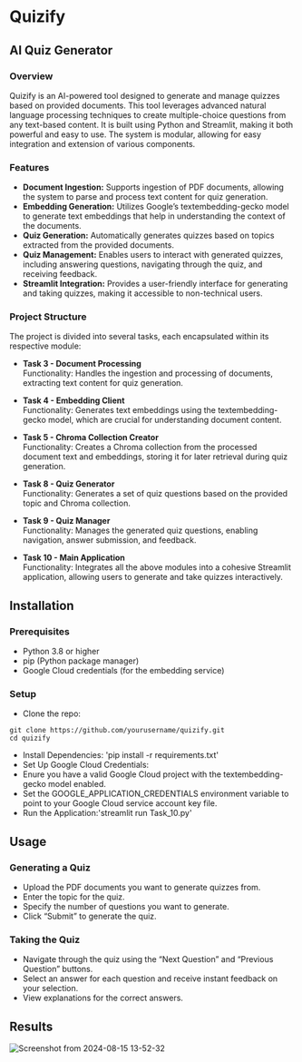 # Quizify
## AI Quiz Generator
### Overview

Quizify is an AI-powered tool designed to generate and manage quizzes based on provided documents. This tool leverages advanced natural language processing techniques to create multiple-choice questions from any text-based content. It is built using Python and Streamlit, making it both powerful and easy to use. The system is modular, allowing for easy integration and extension of various components.

### Features
-  **Document Ingestion:** Supports ingestion of PDF documents, allowing the system to parse and process text content for quiz generation.
-  **Embedding Generation:** Utilizes Google’s textembedding-gecko model to generate text embeddings that help in understanding the context of the documents.
-  **Quiz Generation:** Automatically generates quizzes based on topics extracted from the provided documents.
-  **Quiz Management:** Enables users to interact with generated quizzes, including answering questions, navigating through the quiz, and receiving feedback.
-  **Streamlit Integration:** Provides a user-friendly interface for generating and taking quizzes, making it accessible to non-technical users.

### Project Structure

The project is divided into several tasks, each encapsulated within its respective module:
-  **Task 3 - Document Processing**\
   Functionality: Handles the ingestion and processing of documents, extracting text content for quiz generation.
-  **Task 4 - Embedding Client**\
   Functionality: Generates text embeddings using the textembedding-gecko model, which are crucial for understanding document content.
-  **Task 5 - Chroma Collection Creator**\
		Functionality: Creates a Chroma collection from the processed document text and embeddings, storing it for later retrieval during quiz generation.
  
-  **Task 8 - Quiz Generator**\
		Functionality: Generates a set of quiz questions based on the provided topic and Chroma collection.
  
-  **Task 9 - Quiz Manager**\
		Functionality: Manages the generated quiz questions, enabling navigation, answer submission, and feedback.
  
-  **Task 10 - Main Application**\
		Functionality: Integrates all the above modules into a cohesive Streamlit application, allowing users to generate and take quizzes interactively.

## Installation

### Prerequisites
-  Python 3.8 or higher
-  pip (Python package manager)
-  Google Cloud credentials (for the embedding service)
### Setup
-  Clone the repo:
```
git clone https://github.com/yourusername/quizify.git
cd quizify

```
-  Install Dependencies: 'pip install -r requirements.txt'
-  Set Up Google Cloud Credentials:
  -  Enure you have a valid Google Cloud project with the textembedding-gecko model enabled.
  -  Set the GOOGLE_APPLICATION_CREDENTIALS environment variable to point to your Google Cloud service account key file.
-  Run the Application:'streamlit run Task_10.py'

## Usage

### Generating a Quiz
-  Upload the PDF documents you want to generate quizzes from.
-  Enter the topic for the quiz.
-  Specify the number of questions you want to generate.
-  Click “Submit” to generate the quiz.

### Taking the Quiz
-  Navigate through the quiz using the “Next Question” and “Previous Question” buttons.
-  Select an answer for each question and receive instant feedback on your selection.
-  View explanations for the correct answers.

## Results
![Screenshot from 2024-08-15 13-52-32](https://github.com/user-attachments/assets/9150306c-8cbc-4121-97d2-9492138c6671)


